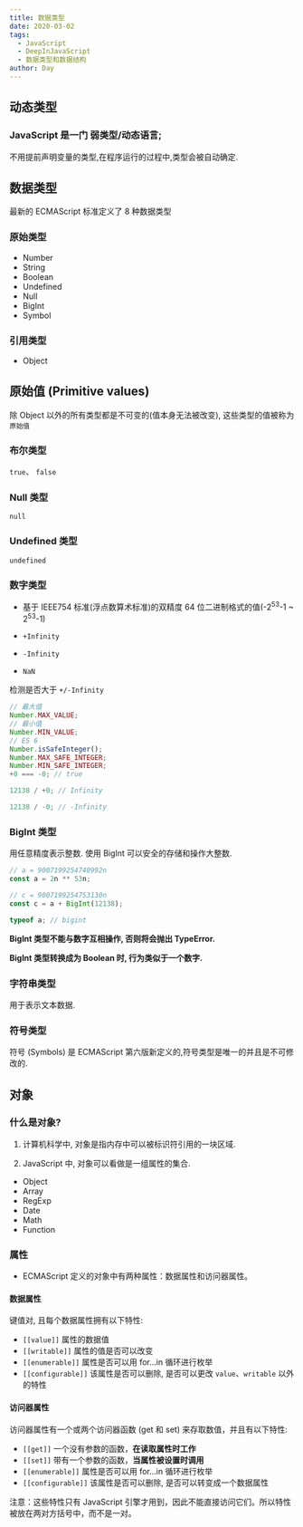 ```yaml
---
title: 数据类型
date: 2020-03-02
tags:
  - JavaScript
  - DeepInJavaScript
  - 数据类型和数据结构
author: Day
---
```


## 动态类型

### JavaScript 是一门 弱类型/动态语言;

不用提前声明变量的类型,在程序运行的过程中,类型会被自动确定.

## 数据类型

最新的 ECMAScript 标准定义了 8 种数据类型

### 原始类型

- Number
- String
- Boolean
- Undefined
- Null
- BigInt
- Symbol

### 引用类型

- Object

## 原始值 (Primitive values)

除 Object 以外的所有类型都是不可变的(值本身无法被改变), 这些类型的值被称为 `原始值`

### 布尔类型

`true`、 `false`

### Null 类型

`null`

### Undefined 类型

`undefined`

### 数字类型

- 基于 IEEE754 标准(浮点数算术标准)的双精度 64 位二进制格式的值(-2<sup>53</sup>-1 ~ 2<sup>53</sup>-1)

- `+Infinity`

- `-Infinity`

- `NaN`

检测是否大于 `+/-Infinity`

```js
// 最大值
Number.MAX_VALUE;
// 最小值
Number.MIN_VALUE;
// ES 6
Number.isSafeInteger();
Number.MAX_SAFE_INTEGER;
Number.MIN_SAFE_INTEGER;
+0 === -0; // true

12138 / +0; // Infinity

12138 / -0; // -Infinity
```

### BigInt 类型

用任意精度表示整数. 使用 BigInt 可以安全的存储和操作大整数.

```js
// a = 9007199254740992n
const a = 2n ** 53n;

// c = 9007199254753130n
const c = a + BigInt(12138);

typeof a; // bigint
```

**BigInt 类型不能与数字互相操作, 否则将会抛出 TypeError.**

**BigInt 类型转换成为 Boolean 时, 行为类似于一个数字.**

### 字符串类型

用于表示文本数据.

### 符号类型

符号 (Symbols) 是 ECMAScript 第六版新定义的,符号类型是唯一的并且是不可修改的.

## 对象

### 什么是对象?

1. 计算机科学中, 对象是指内存中可以被标识符引用的一块区域.

2. JavaScript 中, 对象可以看做是一组属性的集合.

- Object
- Array
- RegExp
- Date
- Math
- Function

### 属性

- ECMAScript 定义的对象中有两种属性：数据属性和访问器属性。

#### 数据属性

键值对, 且每个数据属性拥有以下特性:

- `[[value]]` 属性的数据值
- `[[writable]]` 属性的值是否可以改变
- `[[enumerable]]` 属性是否可以用 for...in 循环进行枚举
- `[[configurable]]` 该属性是否可以删除, 是否可以更改 `value`、`writable` 以外的特性

#### 访问器属性

访问器属性有一个或两个访问器函数 (get 和 set) 来存取数值，并且有以下特性:

- `[[get]]` 一个没有参数的函数，**在读取属性时工作**
- `[[set]]` 带有一个参数的函数，**当属性被设置时调用**
- `[[enumerable]]` 属性是否可以用 for...in 循环进行枚举
- `[[configurable]]` 该属性是否可以删除, 是否可以转变成一个数据属性

注意：这些特性只有 JavaScript 引擎才用到，因此不能直接访问它们。所以特性被放在两对方括号中，而不是一对。
